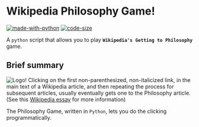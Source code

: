# Wikipedia Philosophy Game!
[![made-with-python](https://img.shields.io/badge/Made%20with-Python-1f425f.svg?style=plastic&logo=python)](https://www.python.org/)
[![code-size](https://img.shields.io/github/languages/code-size/black-fractal/wikipedia-philosophy-game?style=plastic)](https://www.python.org/)

A `python` script that allows you to play **`Wikipedia's Getting to Philosophy`** game.

## Brief summary
![Logo!](https://repository-images.githubusercontent.com/327747829/309bb600-51df-11eb-93e9-e75ee646b92a)
Clicking on the first non-parenthesized, non-italicized link, in the main text of a Wikipedia article, and then repeating the process for subsequent articles, usually eventually gets one to the Philosophy article. (See this [Wikipedia essay](https://en.wikipedia.org/wiki/Wikipedia:Getting_to_Philosophy) for more information)

The Philosophy Game, written in `Python`, lets you do the clicking programmatically.
